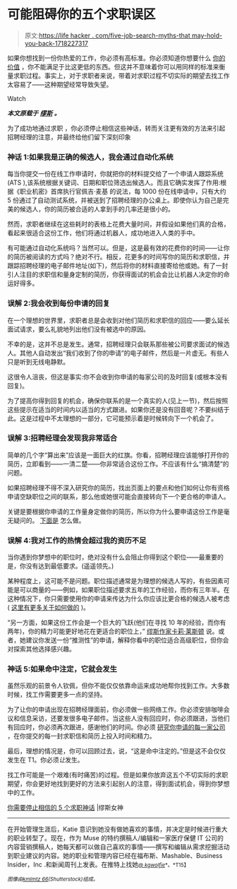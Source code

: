 # 可能阻碍你的五个求职误区

> 原文:[https://life hacker . com/five-job-search-myths-that may-hold-you-back-1718227317](https://lifehacker.com/five-job-search-myths-that-might-be-holding-you-back-1718227317)

如果你想找到一份你热爱的工作，你必须有高标准。你必须知道你想要什么 [你的价值](https://www.themuse.com/advice/the-easiest-way-to-find-out-if-youre-underpaid) ，你不能满足于比这更低的东西。但这并不意味着你可以用同样的标准来衡量求职过程。事实上，对于求职者来说，带着对求职过程不切实际的期望去找工作太容易了——这种期望经常导致失望。

Watch

***本文原载于*** [***缪斯***](https://www.themuse.com/advice/5-job-search-myths-you-need-to-stop-believing-to-land-your-dream-job) ***。***

为了成功地通过求职 ，你必须停止相信这些神话，转而关注更有效的方法来引起招聘经理的注意，并最终给他们留下深刻印象

### 神话 1:如果我是正确的候选人，我会通过自动化系统

每当你提交一份在线工作申请时，你就把你的材料提交给了一个申请人跟踪系统(ATS ),该系统根据关键词、日期和职位筛选出候选人。而且它确实发挥了作用:根据《职业机密》首席执行官佩吉·麦基 的说法，每 1000 份在线申请中，只有大约 5 份通过了自动测试系统，并被送到了招聘经理的办公桌上。即使你认为自己是完美的候选人，你的简历被合适的人拿到手的几率还是很小的。

然而，求职者继续在这些耗时的表格上花费大量时间，并假设如果他们真的合格，看起来很适合这份工作，他们将通过机器人，成功地进入人类的手中。

有可能通过自动化系统吗？当然可以。但是，这是最有效的花费你的时间——让你的简历被阅读的方式吗？绝对不行。相反，花更多的时间写你的简历和求职信，并跟踪招聘经理的电子邮件地址(如下)，然后将你的材料直接寄给他或她。有了一封引人注目的求职信和量身定制的简历，你获得面试的机会会比让机器人决定你的命运好得多。

### 误解 2:我会收到每份申请的回复

在一个理想的世界里，求职者总是会收到对他们简历和求职信的回应——要么延长面试请求，要么礼貌地列出他们没有被选中的原因。

不幸的是，这并不总是发生。通常，招聘经理只会联系那些被公司要求面试的候选人。其他人自动发出“我们收到了你的申请”的电子邮件，然后是一片虚无。有些人只是听到无线电静默。

这很令人沮丧，但这是事实:你不会收到你申请的每家公司的及时回复(或根本没有回复)。

为了提高你得到回复的机会，确保你联系的是一个真实的人(见上一节)，然后按照这些提示在适当的时间内以适当的方式跟进。如果你还是没有回音呢？不要纠结于此。这是过程中不太理想的一部分，它可能预示着是时候转向下一个机会了。

### 误解 3:招聘经理会发现我非常适合

简单的几个字“算出来”应该是一面巨大的红旗。你看，招聘经理应该能够打开你的简历，立即看到——一清二楚——你非常适合这份工作。不应该有什么“搞清楚”的问题。

如果招聘经理不得不深入研究你的简历，找出页面上的要点和他们如何让你有资格申请空缺职位之间的联系，那么他或她很可能会直接转向下一个更合格的申请人。

关键是要根据你申请的工作量身定做你的简历，所以你为什么要申请这份工作是毫无疑问的。 [下面是](https://www.themuse.com/advice/what-it-really-means-to-tailor-your-resume) 怎么做。

### 误解 4:我对工作的热情会超过我的资历不足

当你遇到你梦想中的职位时，绝对没有什么会阻止你得到这个职位——最重要的是，你没有达到最低要求。(遥遥领先。)

某种程度上，这可能不是问题。职位描述通常是为理想的候选人写的，有些因素可能是可以商量的——例如，如果职位描述要求五年的工作经验，而你有三年半。在这种情况下，你只需要使用你的申请来传达为什么你应该比更合格的候选人被考虑( [这里有更多关于如何做的](https://www.themuse.com/advice/how-to-convince-an-employer-to-take-a-chance-on-you-and-ignore-the-more-qualified-candidates) )。

“另一方面，如果这份工作会是一个巨大的飞跃(他们在寻找 10 年的经验，而你有两年)，你的精力可能更好地花在更适合的职位上，” [缪斯作家卡莉·莱斯顿](https://www.themuse.com/advice/should-you-apply-for-a-job-youre-not-qualified-for) 说。或者，她建议你发送一份“推测性”的申请，解释你看中的职位适合高级职位，但你会对探索其他选择感兴趣。

### 神话 5:如果命中注定，它就会发生

虽然乐观的前景令人钦佩，但你不能仅仅依靠命运来成功地帮你找到工作。大多数时候，找工作需要更多一点的坚持。

为了让你的申请出现在招聘经理面前，你必须做一些网络工作。你必须安排咖啡会议和信息采访，还要发很多电子邮件。当这些人没有回应时，你必须跟进，当他们有回应时，你必须再次跟进，感谢他们的时间。你必须 [研究你申请的每一家公司](https://www.themuse.com/advice/8-ways-to-know-everything-about-a-companyeven-before-the-interview) ，在你提交的每一封求职信和简历上投入时间和精力。

最后，理想的情况是，你可以回顾过去，说，“这是命中注定的。”但是这不会仅仅发生在 T1。你必须*让*发生。

找工作可能是一个艰难(有时痛苦)的过程。但是如果你放弃这五个不切实际的求职期望，你会更好地找到更好的方法来引起别人的注意，得到面试机会，得到你梦想中的工作。

[你需要停止相信的 5 个求职神话](https://www.themuse.com/advice/5-job-search-myths-you-need-to-stop-believing-to-land-your-dream-job) |缪斯女神

* * *

在开始管理生涯后，Katie 意识到她没有做她喜欢的事情，并决定是时候进行重大的职业转型了。现在，作为 Muse 的特约撰稿人/编辑和一家医疗保健 IT 公司的内容营销撰稿人，她每天都可以做自己喜欢的事情——撰写和编辑从需求挖掘活动到职业建议的内容。她的职业和管理内容已经在福布斯、Mashable、Business Insider，Inc .和新闻周刊上发表。在推特上找她[<small>*@ kgwolfie*</small>](http://www.twitter.com/kgwolfie)<small>*。*T15】</small>

<small>*图像由*</small>[<small>*kmlmtz 66*</small>](http://www.shutterstock.com/pic-258378062/stock-vector-head-with-periscope-checking-businessman-on-paper-boat-with-spyglass-vector-illustration-eps.html?src=OWcPrHC4-XQ8Bijfy3aMug-1-82)<small>*(Shutterstock)组成。*</small>